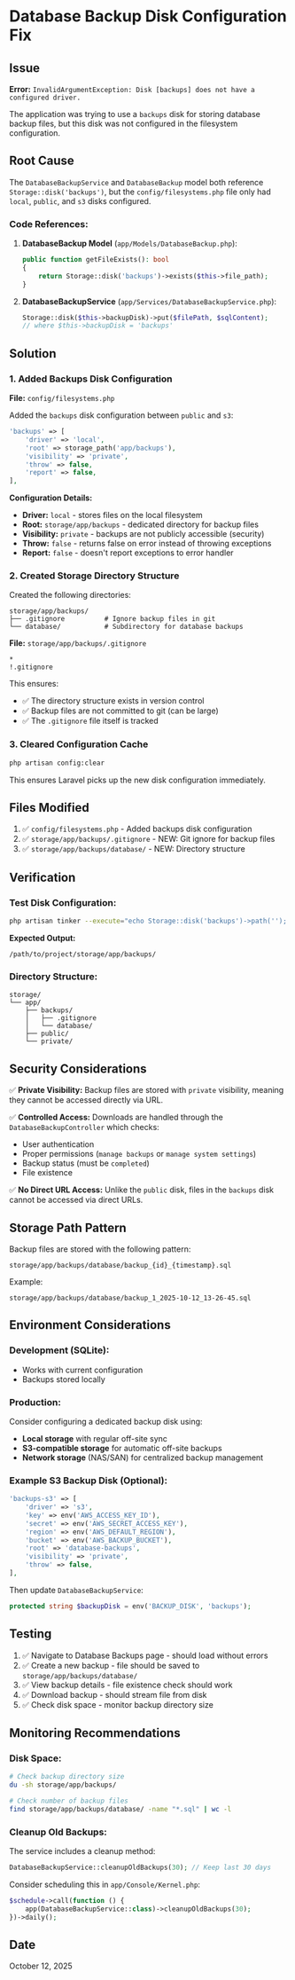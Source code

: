 # Database Backup Disk Configuration Fix

## Issue
**Error:** `InvalidArgumentException: Disk [backups] does not have a configured driver.`

The application was trying to use a `backups` disk for storing database backup files, but this disk was not configured in the filesystem configuration.

## Root Cause

The `DatabaseBackupService` and `DatabaseBackup` model both reference `Storage::disk('backups')`, but the `config/filesystems.php` file only had `local`, `public`, and `s3` disks configured.

### Code References:
1. **DatabaseBackup Model** (`app/Models/DatabaseBackup.php`):
   ```php
   public function getFileExists(): bool
   {
       return Storage::disk('backups')->exists($this->file_path);
   }
   ```

2. **DatabaseBackupService** (`app/Services/DatabaseBackupService.php`):
   ```php
   Storage::disk($this->backupDisk)->put($filePath, $sqlContent);
   // where $this->backupDisk = 'backups'
   ```

## Solution

### 1. Added Backups Disk Configuration
**File:** `config/filesystems.php`

Added the `backups` disk configuration between `public` and `s3`:

```php
'backups' => [
    'driver' => 'local',
    'root' => storage_path('app/backups'),
    'visibility' => 'private',
    'throw' => false,
    'report' => false,
],
```

**Configuration Details:**
- **Driver:** `local` - stores files on the local filesystem
- **Root:** `storage/app/backups` - dedicated directory for backup files
- **Visibility:** `private` - backups are not publicly accessible (security)
- **Throw:** `false` - returns false on error instead of throwing exceptions
- **Report:** `false` - doesn't report exceptions to error handler

### 2. Created Storage Directory Structure
Created the following directories:
```
storage/app/backups/
├── .gitignore          # Ignore backup files in git
└── database/           # Subdirectory for database backups
```

**File:** `storage/app/backups/.gitignore`
```
*
!.gitignore
```

This ensures:
- ✅ The directory structure exists in version control
- ✅ Backup files are not committed to git (can be large)
- ✅ The `.gitignore` file itself is tracked

### 3. Cleared Configuration Cache
```bash
php artisan config:clear
```

This ensures Laravel picks up the new disk configuration immediately.

## Files Modified

1. ✅ `config/filesystems.php` - Added backups disk configuration
2. ✅ `storage/app/backups/.gitignore` - NEW: Git ignore for backup files
3. ✅ `storage/app/backups/database/` - NEW: Directory structure

## Verification

### Test Disk Configuration:
```bash
php artisan tinker --execute="echo Storage::disk('backups')->path(''); exit;"
```

**Expected Output:**
```
/path/to/project/storage/app/backups/
```

### Directory Structure:
```
storage/
└── app/
    ├── backups/
    │   ├── .gitignore
    │   └── database/
    ├── public/
    └── private/
```

## Security Considerations

✅ **Private Visibility:** Backup files are stored with `private` visibility, meaning they cannot be accessed directly via URL.

✅ **Controlled Access:** Downloads are handled through the `DatabaseBackupController` which checks:
- User authentication
- Proper permissions (`manage backups` or `manage system settings`)
- Backup status (must be `completed`)
- File existence

✅ **No Direct URL Access:** Unlike the `public` disk, files in the `backups` disk cannot be accessed via direct URLs.

## Storage Path Pattern

Backup files are stored with the following pattern:
```
storage/app/backups/database/backup_{id}_{timestamp}.sql
```

Example:
```
storage/app/backups/database/backup_1_2025-10-12_13-26-45.sql
```

## Environment Considerations

### Development (SQLite):
- Works with current configuration
- Backups stored locally

### Production:
Consider configuring a dedicated backup disk using:
- **Local storage** with regular off-site sync
- **S3-compatible storage** for automatic off-site backups
- **Network storage** (NAS/SAN) for centralized backup management

### Example S3 Backup Disk (Optional):
```php
'backups-s3' => [
    'driver' => 's3',
    'key' => env('AWS_ACCESS_KEY_ID'),
    'secret' => env('AWS_SECRET_ACCESS_KEY'),
    'region' => env('AWS_DEFAULT_REGION'),
    'bucket' => env('AWS_BACKUP_BUCKET'),
    'root' => 'database-backups',
    'visibility' => 'private',
    'throw' => false,
],
```

Then update `DatabaseBackupService`:
```php
protected string $backupDisk = env('BACKUP_DISK', 'backups');
```

## Testing

1. ✅ Navigate to Database Backups page - should load without errors
2. ✅ Create a new backup - file should be saved to `storage/app/backups/database/`
3. ✅ View backup details - file existence check should work
4. ✅ Download backup - should stream file from disk
5. ✅ Check disk space - monitor backup directory size

## Monitoring Recommendations

### Disk Space:
```bash
# Check backup directory size
du -sh storage/app/backups/

# Check number of backup files
find storage/app/backups/database/ -name "*.sql" | wc -l
```

### Cleanup Old Backups:
The service includes a cleanup method:
```php
DatabaseBackupService::cleanupOldBackups(30); // Keep last 30 days
```

Consider scheduling this in `app/Console/Kernel.php`:
```php
$schedule->call(function () {
    app(DatabaseBackupService::class)->cleanupOldBackups(30);
})->daily();
```

## Date
October 12, 2025
